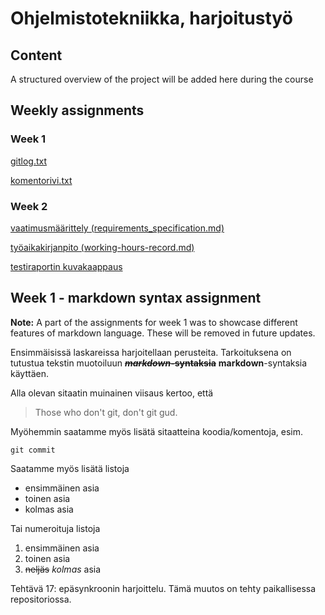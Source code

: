 # Ohjelmistotekniikka, harjoitustyö

## Content
A structured  overview of the project will be added here during the course

## Weekly assignments

### Week 1

[gitlog.txt](laskarit/viikko1/gitlog.txt)

[komentorivi.txt](laskarit/viikko1/komentorivi.txt)

### Week 2

[vaatimusmäärittely (requirements_specification.md)](documentation/requirements_specification.md)

[työaikakirjanpito (working-hours-record.md)](documentation/working-hours-record.md)

[testiraportin kuvakaappaus](laskarit/viikko2/testiraportti.png)


## Week 1 - markdown syntax assignment
**Note:** A part of the assignments for week 1 was to showcase different features of markdown language. These will be removed in future updates. 

Ensimmäisissä laskareissa harjoitellaan perusteita. Tarkoituksena on tutustua tekstin muotoiluun ~~**_markdown_-syntaksia**~~ **markdown**-syntaksia käyttäen. 

Alla olevan sitaatin muinainen viisaus kertoo, että

> Those who don't git, don't git gud. 

Myöhemmin saatamme myös lisätä sitaatteina koodia/komentoja, esim.
```
git commit
```

Saatamme myös lisätä listoja
- ensimmäinen asia
- toinen asia
- kolmas asia

Tai numeroituja listoja
1. ensimmäinen asia
2. toinen asia
3. ~~neljäs~~ *kolmas* asia

Tehtävä 17: epäsynkroonin harjoittelu. Tämä muutos on tehty paikallisessa repositoriossa. 
